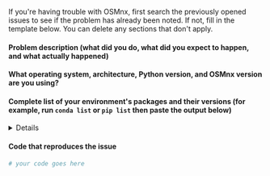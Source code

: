 If you're having trouble with OSMnx, first search the previously opened issues to see if the problem has already been noted. 
If not, fill in the template below. You can delete any sections that don't apply.

#### Problem description (what did you do, what did you expect to happen, and what actually happened)

#### What operating system, architecture, Python version, and OSMnx version are you using?

#### Complete list of your environment's packages and their versions (for example, run `conda list` or `pip list` then paste the output below)

<details>
# Paste the output of your Python packages and their versions here

</details>

#### Code that reproduces the issue

```python
# your code goes here
```
